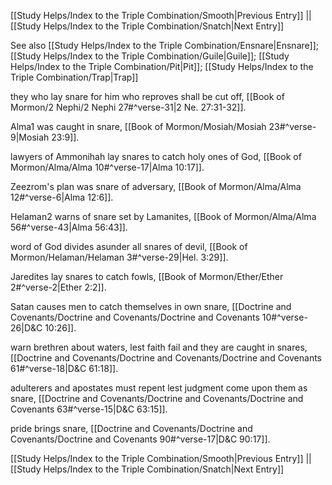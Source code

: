 [[Study Helps/Index to the Triple Combination/Smooth|Previous Entry]]  ||  [[Study Helps/Index to the Triple Combination/Snatch|Next Entry]]

 See also [[Study Helps/Index to the Triple Combination/Ensnare|Ensnare]]; [[Study Helps/Index to the Triple Combination/Guile|Guile]]; [[Study Helps/Index to the Triple Combination/Pit|Pit]]; [[Study Helps/Index to the Triple Combination/Trap|Trap]]

 they who lay snare for him who reproves shall be cut off, [[Book of Mormon/2 Nephi/2 Nephi 27#^verse-31|2 Ne. 27:31-32]].

 Alma1 was caught in snare, [[Book of Mormon/Mosiah/Mosiah 23#^verse-9|Mosiah 23:9]].

 lawyers of Ammonihah lay snares to catch holy ones of God, [[Book of Mormon/Alma/Alma 10#^verse-17|Alma 10:17]].

 Zeezrom's plan was snare of adversary, [[Book of Mormon/Alma/Alma 12#^verse-6|Alma 12:6]].

 Helaman2 warns of snare set by Lamanites, [[Book of Mormon/Alma/Alma 56#^verse-43|Alma 56:43]].

 word of God divides asunder all snares of devil, [[Book of Mormon/Helaman/Helaman 3#^verse-29|Hel. 3:29]].

 Jaredites lay snares to catch fowls, [[Book of Mormon/Ether/Ether 2#^verse-2|Ether 2:2]].

 Satan causes men to catch themselves in own snare, [[Doctrine and Covenants/Doctrine and Covenants/Doctrine and Covenants 10#^verse-26|D&C 10:26]].

 warn brethren about waters, lest faith fail and they are caught in snares, [[Doctrine and Covenants/Doctrine and Covenants/Doctrine and Covenants 61#^verse-18|D&C 61:18]].

 adulterers and apostates must repent lest judgment come upon them as snare, [[Doctrine and Covenants/Doctrine and Covenants/Doctrine and Covenants 63#^verse-15|D&C 63:15]].

 pride brings snare, [[Doctrine and Covenants/Doctrine and Covenants/Doctrine and Covenants 90#^verse-17|D&C 90:17]].

[[Study Helps/Index to the Triple Combination/Smooth|Previous Entry]]  ||  [[Study Helps/Index to the Triple Combination/Snatch|Next Entry]]